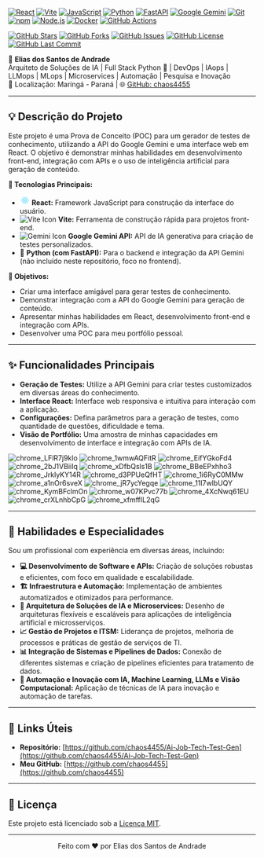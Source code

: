 <!-- Shields de Tecnologias e Ferramentas -->
[![React](https://img.shields.io/badge/React-20232A?style=for-the-badge&logo=react&logoColor=61DAFB)](https://reactjs.org/)
[![Vite](https://img.shields.io/badge/Vite-B73BFE?style=for-the-badge&logo=vite&logoColor=FFB400)](https://vitejs.dev/)
[![JavaScript](https://img.shields.io/badge/JavaScript-F7DF1E?style=for-the-badge&logo=javascript&logoColor=black)](https://developer.mozilla.org/en-US/docs/Web/JavaScript)
[![Python](https://img.shields.io/badge/Python-3776AB?style=for-the-badge&logo=python&logoColor=white)](https://www.python.org/)
[![FastAPI](https://img.shields.io/badge/FastAPI-005571?style=for-the-badge&logo=fastapi&logoColor=white)](https://fastapi.tiangolo.com/)
[![Google Gemini](https://img.shields.io/badge/Google_Gemini-03A9F4?style=for-the-badge&logo=google&logoColor=white)](https://ai.google.dev/)
[![Git](https://img.shields.io/badge/Git-F05032?style=for-the-badge&logo=git&logoColor=white)](https://git-scm.com/)
[![npm](https://img.shields.io/badge/npm-CB3837?style=for-the-badge&logo=npm&logoColor=white)](https://www.npmjs.com/)
[![Node.js](https://img.shields.io/badge/Node.js-339933?style=for-the-badge&logo=nodedotjs&logoColor=white)](https://nodejs.org/en)
[![Docker](https://img.shields.io/badge/Docker-2496ED?style=for-the-badge&logo=docker&logoColor=white)](https://www.docker.com/)
[![GitHub Actions](https://img.shields.io/badge/GitHub_Actions-2088FF?style=for-the-badge&logo=githubactions&logoColor=white)](https://github.com/features/actions)

[![GitHub Stars](https://img.shields.io/github/stars/chaos4455/Ai-Job-Tech-Test-Gen?style=social)](https://github.com/chaos4455/Ai-Job-Tech-Test-Gen/stargazers)
[![GitHub Forks](https://img.shields.io/github/forks/chaos4455/Ai-Job-Tech-Test-Gen?style=social)](https://github.com/chaos4455/Ai-Job-Tech-Test-Gen/network/members)
[![GitHub Issues](https://img.shields.io/github/issues/chaos4455/Ai-Job-Tech-Test-Gen)](https://github.com/chaos4455/Ai-Job-Tech-Test-Gen/issues)
[![GitHub License](https://img.shields.io/github/license/chaos4455/Ai-Job-Tech-Test-Gen)](https://github.com/chaos4455/Ai-Job-Tech-Test-Gen/blob/main/LICENSE)
[![GitHub Last Commit](https://img.shields.io/github/last-commit/chaos4455/Ai-Job-Tech-Test-Gen)](https://github.com/chaos4455/Ai-Job-Tech-Test-Gen/commits/main)

🚀 **Elias dos Santos de Andrade**
<br>
Arquiteto de Soluções de IA | Full Stack Python 🐍 | DevOps | IAops | LLMops | MLops | Microservices | Automação | Pesquisa e Inovação
<br>
📍 Localização: Maringá - Paraná | 🌐 [GitHub: chaos4455](https://github.com/chaos4455)

---

## 💡 Descrição do Projeto

Este projeto é uma Prova de Conceito (POC) para um gerador de testes de conhecimento, utilizando a API do Google Gemini e uma interface web em React. O objetivo é demonstrar minhas habilidades em desenvolvimento front-end, integração com APIs e o uso de inteligência artificial para geração de conteúdo.

**🔧 Tecnologias Principais:**

*   <img src="https://raw.githubusercontent.com/github/explore/8001a436ef1b64837e594b59d401c832d94f2b69/topics/react/react.png" width="20" height="20" alt="React Icon"> **React:** Framework JavaScript para construção da interface do usuário.
*   <img src="https://vitejs.dev/logo.svg" width="20" height="20" alt="Vite Icon"> **Vite:** Ferramenta de construção rápida para projetos front-end.
*   <img src="https://raw.githubusercontent.com/google/generative-ai-docs/main/site/en/images/gemini_icon.png" width="20" height="20" alt="Gemini Icon"> **Google Gemini API:**  API de IA generativa para criação de testes personalizados.
*   🐍 **Python (com FastAPI):** Para o backend e integração da API Gemini (não incluído neste repositório, foco no frontend).

**🎯 Objetivos:**

*   Criar uma interface amigável para gerar testes de conhecimento.
*   Demonstrar integração com a API do Google Gemini para geração de conteúdo.
*   Apresentar minhas habilidades em React, desenvolvimento front-end e integração com APIs.
*   Desenvolver uma POC para meu portfólio pessoal.

---

## ✨ Funcionalidades Principais

*   **Geração de Testes:** Utilize a API Gemini para criar testes customizados em diversas áreas do conhecimento.
*   **Interface React:** Interface web responsiva e intuitiva para interação com a aplicação.
*   **Configurações:** Defina parâmetros para a geração de testes, como quantidade de questões, dificuldade e tema.
*   **Visão de Portfólio:** Uma amostra de minhas capacidades em desenvolvimento de interface e integração com APIs de IA.

![chrome_LFlR7j9klo](https://github.com/user-attachments/assets/3b854a2e-3735-4ec1-a194-ca58a7ed12dd)
![chrome_1wmwAQFitR](https://github.com/user-attachments/assets/e6e1199f-27f9-42c1-b5d9-deaf7f624cab)
![chrome_EifYGkoFd4](https://github.com/user-attachments/assets/7fb0c62f-1a56-4f40-befe-75d47cf6304f)
![chrome_2bJ1VBiiIq](https://github.com/user-attachments/assets/50e2cf59-8696-4b2a-afbf-2dc4bf891990)
![chrome_xDfbQsls1B](https://github.com/user-attachments/assets/c6618c25-d57a-4cf0-bc3d-059995e4e631)
![chrome_BBeEPxhho3](https://github.com/user-attachments/assets/88f32b1a-38d7-4c92-b7f6-71a27ad2e094)
![chrome_JrklyKY14R](https://github.com/user-attachments/assets/af3fb376-8021-415e-8000-09ed83c8c7a1)
![chrome_d3PPUeQfHT](https://github.com/user-attachments/assets/09948f91-b19b-460c-b97f-93d1dc036aba)
![chrome_1i6RyC0MMw](https://github.com/user-attachments/assets/633013fe-4081-4293-99d1-601cd07d95e2)
![chrome_a1nOr6sveX](https://github.com/user-attachments/assets/fee855b3-a2b7-4a32-b708-594033a27d10)
![chrome_jR7ycYegqe](https://github.com/user-attachments/assets/4f9a5986-0109-4138-8971-04823876c036)
![chrome_11I7wlbUQY](https://github.com/user-attachments/assets/3a6a165d-2a10-4797-b488-c11da3d5b029)
![chrome_KymBFclmOn](https://github.com/user-attachments/assets/e66654b9-9842-4aea-b6be-49509765d111)
![chrome_w07KPvc77b](https://github.com/user-attachments/assets/7b8b3fd9-24ac-4313-ba83-2ead722d76c8)
![chrome_4XcNwq61EU](https://github.com/user-attachments/assets/64bf0a20-15c5-4857-b155-d25452c2e6f6)
![chrome_crXLnhbCpG](https://github.com/user-attachments/assets/716a50bf-fd40-4280-b7d0-48abe71816bd)
![chrome_xfmffIL2qG](https://github.com/user-attachments/assets/dd97cec8-31a6-4ada-97f9-b3d351b351e0)


---

## 💼 Habilidades e Especialidades

Sou um profissional com experiência em diversas áreas, incluindo:

*   **💻 Desenvolvimento de Software e APIs:** Criação de soluções robustas e eficientes, com foco em qualidade e escalabilidade.
*   **🏗️ Infraestrutura e Automação:** Implementação de ambientes automatizados e otimizados para performance.
*   **🧠 Arquitetura de Soluções de IA e Microservices:** Desenho de arquiteturas flexíveis e escaláveis para aplicações de inteligência artificial e microsserviços.
*   **📈 Gestão de Projetos e ITSM:** Liderança de projetos, melhoria de processos e práticas de gestão de serviços de TI.
*   **📊 Integração de Sistemas e Pipelines de Dados:** Conexão de diferentes sistemas e criação de pipelines eficientes para tratamento de dados.
*   **🤖 Automação e Inovação com IA, Machine Learning, LLMs e Visão Computacional:** Aplicação de técnicas de IA para inovação e automação de tarefas.

---

## 🔗 Links Úteis

*   **Repositório:** [https://github.com/chaos4455/Ai-Job-Tech-Test-Gen](https://github.com/chaos4455/Ai-Job-Tech-Test-Gen)
*   **Meu GitHub:** [https://github.com/chaos4455](https://github.com/chaos4455)

---

## 📜 Licença

Este projeto está licenciado sob a [Licença MIT](LICENSE).

---

<p align="center">Feito com ❤️ por Elias dos Santos de Andrade</p>
